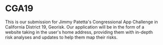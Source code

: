 # CGA19
This is our submission for Jimmy Patetta's Congressional App Challenge in California District 19, Georisk. Our application will be in the form of a website taking in the user's home address, providing them with in-depth risk analyses and updates to help them map their risks. 
